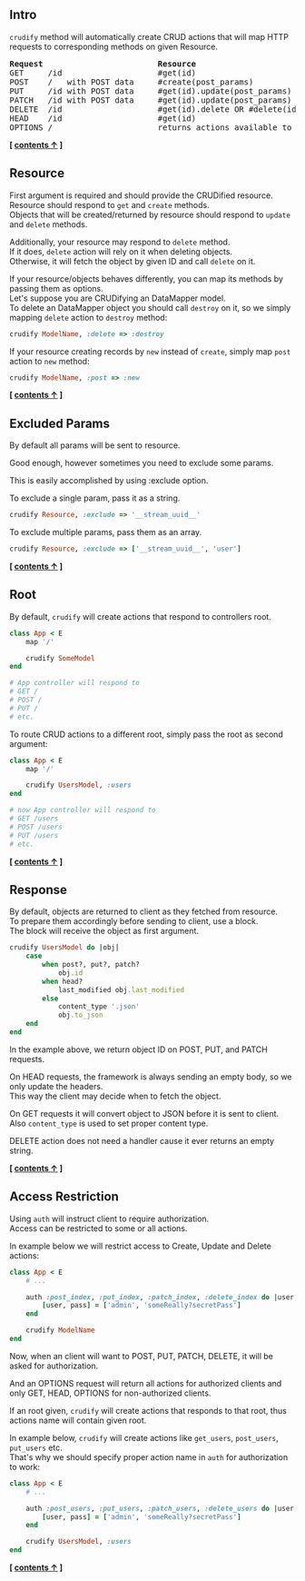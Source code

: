 
## Intro


`crudify` method will automatically create CRUD actions that will map HTTP requests to corresponding methods on given Resource.

<pre>
<b>Request                        Resource</b>
GET     /id                    #get(id)
POST    /   with POST data     #create(post_params)
PUT     /id with POST data     #get(id).update(post_params)
PATCH   /id with POST data     #get(id).update(post_params)
DELETE  /id                    #get(id).delete OR #delete(id)
HEAD    /id                    #get(id)
OPTIONS /                      returns actions available to client
</pre>

**[ [contents &uarr;](https://github.com/slivu/espresso#tutorial) ]**


## Resource


First argument is required and should provide the CRUDified resource.<br/>
Resource should respond to `get` and `create` methods.<br/>
Objects that will be created/returned by resource should respond to `update` and `delete` methods.

Additionally, your resource may respond to `delete` method.<br/>
If it does, `delete` action will rely on it when deleting objects.<br/>
Otherwise, it will fetch the object by given ID and call `delete` on it.

If your resource/objects behaves differently, you can map its methods by passing them as options.<br/>
Let's suppose you are CRUDifying an DataMapper model.<br/>
To delete an DataMapper object you should call `destroy` on it,
so we simply mapping `delete` action to `destroy` method:

```ruby
crudify ModelName, :delete => :destroy
```

If your resource creating records by `new` instead of `create`,
simply map `post` action to `new` method:

```ruby
crudify ModelName, :post => :new
```

**[ [contents &uarr;](https://github.com/slivu/espresso#tutorial) ]**

## Excluded Params

By default all params will be sent to resource.

Good enough, however sometimes you need to exclude some params.

This is easily accomplished by using :exclude option.

To exclude a single param, pass it as a string.

```ruby
crudify Resource, :exclude => '__stream_uuid__'
```

To exclude multiple params, pass them as an array.

```ruby
crudify Resource, :exclude => ['__stream_uuid__', 'user']
```

**[ [contents &uarr;](https://github.com/slivu/espresso#tutorial) ]**


## Root


By default, `crudify` will create actions that respond to controllers root.

```ruby
class App < E
    map '/'

    crudify SomeModel
end

# App controller will respond to
# GET /
# POST /
# PUT /
# etc.
```

To route CRUD actions to a different root, simply pass the root as second argument:

```ruby
class App < E
    map '/'

    crudify UsersModel, :users
end

# now App controller will respond to
# GET /users
# POST /users
# PUT /users
# etc.
```

**[ [contents &uarr;](https://github.com/slivu/espresso#tutorial) ]**


## Response


By default, objects are returned to client as they fetched from resource.<br/>
To prepare them accordingly before sending to client, use a block.<br/>
The block will receive the object as first argument.

```ruby
crudify UsersModel do |obj|
    case
        when post?, put?, patch?
            obj.id
        when head?
            last_modified obj.last_modified
        else
            content_type '.json'
            obj.to_json
    end
end
```

In the example above, we return object ID on POST, PUT, and PATCH requests.<br/>

On HEAD requests, the framework is always sending an empty body,
so we only update the headers.<br/>
This way the client may decide when to fetch the object.

On GET requests it will convert object to JSON before it is sent to client.<br/>
Also `content_type` is used to set proper content type.

DELETE action does not need a handler cause it ever returns an empty string.

**[ [contents &uarr;](https://github.com/slivu/espresso#tutorial) ]**


## Access Restriction


Using `auth` will instruct client to require authorization.<br/>
Access can be restricted to some or all actions.

In example below we will restrict access to Create, Update and Delete actions:

```ruby
class App < E
    # ...

    auth :post_index, :put_index, :patch_index, :delete_index do |user, pass|
        [user, pass] = ['admin', 'someReally?secretPass']
    end

    crudify ModelName
end
```

Now, when an client will want to POST, PUT, PATCH, DELETE,
it will be asked for authorization.

And an OPTIONS request will return all actions for authorized clients and
only GET, HEAD, OPTIONS for non-authorized clients.

If an root given, `crudify` will create actions that responds to that root,
thus actions name will contain given root.

In example below, `crudify` will create actions like `get_users`, `post_users`, `put_users` etc.<br/>
That's why we should specify proper action name in `auth` for authorization to work:

```ruby
class App < E
    # ...

    auth :post_users, :put_users, :patch_users, :delete_users do |user, pass|
        [user, pass] = ['admin', 'someReally?secretPass']
    end

    crudify UsersModel, :users
end
```

**[ [contents &uarr;](https://github.com/slivu/espresso#tutorial) ]**
